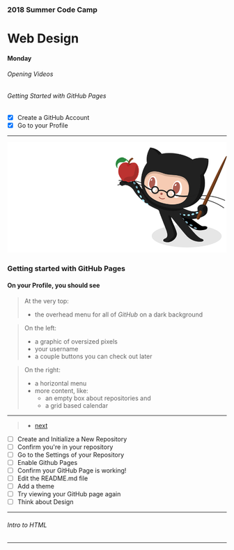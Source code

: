 ### 2018 Summer Code Camp
# Web Design

#### Monday

###### Opening Videos

###### Getting Started with GitHub Pages
- [x] Create a GitHub Account
- [x] Go to your Profile

***

![Image of ProfessOrtocat](../ortocat.png)

### Getting started with GitHub Pages
#### On your Profile, you should see
> At the very top:
> - the overhead menu for all of *GitHub* on a dark background

> On the left:
> - a graphic of oversized pixels
> - your username
> - a couple buttons you can check out later

> On the right:
> - a horizontal menu
> - more content, like: 
>   - an empty box about repositories and 
>   - a grid based calendar

***

> - [next](monday-getting-03.md)

- [ ] Create and Initialize a New Repository
- [ ] Confirm you're in your repository
- [ ] Go to the Settings of your Repository
- [ ] Enable Github Pages
- [ ] Confirm your GitHub Page is working!
- [ ] Edit the README.md file
- [ ] Add a theme
- [ ] Try viewing your GitHub page again
- [ ] Think about Design

***

###### Intro to HTML

***
